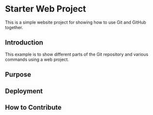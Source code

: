 # Starter Web Project

This is a simple website project for
showing how to use Git and GitHub together.

## Introduction

This example is to show different parts of the Git repository and
various commands using a web project.

## Purpose

## Deployment

## How to Contribute
